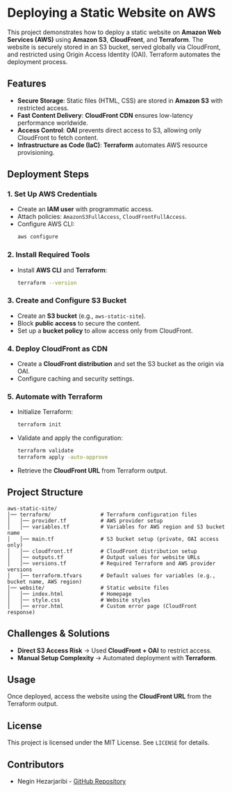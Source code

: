# Deploying a Static Website on AWS

This project demonstrates how to deploy a static website on **Amazon Web Services (AWS)** using **Amazon S3**, **CloudFront**, and **Terraform**. The website is securely stored in an S3 bucket, served globally via CloudFront, and restricted using Origin Access Identity (OAI). Terraform automates the deployment process.

## Features
- **Secure Storage**: Static files (HTML, CSS) are stored in **Amazon S3** with restricted access.
- **Fast Content Delivery**: **CloudFront CDN** ensures low-latency performance worldwide.
- **Access Control**: **OAI** prevents direct access to S3, allowing only CloudFront to fetch content.
- **Infrastructure as Code (IaC)**: **Terraform** automates AWS resource provisioning.

## Deployment Steps

### 1. Set Up AWS Credentials
- Create an **IAM user** with programmatic access.
- Attach policies: `AmazonS3FullAccess`, `CloudFrontFullAccess`.
- Configure AWS CLI:
  ```sh
  aws configure
  ```

### 2. Install Required Tools
- Install **AWS CLI** and **Terraform**:
  ```sh
  terraform --version
  ```

### 3. Create and Configure S3 Bucket
- Create an **S3 bucket** (e.g., `aws-static-site`).
- Block **public access** to secure the content.
- Set up a **bucket policy** to allow access only from CloudFront.

### 4. Deploy CloudFront as CDN
- Create a **CloudFront distribution** and set the S3 bucket as the origin via OAI.
- Configure caching and security settings.

### 5. Automate with Terraform
- Initialize Terraform:
  ```sh
  terraform init
  ```
- Validate and apply the configuration:
  ```sh
  terraform validate
  terraform apply -auto-approve
  ```
- Retrieve the **CloudFront URL** from Terraform output.

## Project Structure
```
aws-static-site/
│── terraform/                # Terraform configuration files
│   │── provider.tf           # AWS provider setup
│   │── variables.tf          # Variables for AWS region and S3 bucket name
│   │── main.tf               # S3 bucket setup (private, OAI access only)
│   │── cloudfront.tf         # CloudFront distribution setup
│   │── outputs.tf            # Output values for website URLs
│   │── versions.tf           # Required Terraform and AWS provider versions
│   │── terraform.tfvars      # Default values for variables (e.g., bucket name, AWS region)
│── website/                  # Static website files
│   │── index.html            # Homepage
│   │── style.css             # Website styles
│   │── error.html            # Custom error page (CloudFront response)
```

## Challenges & Solutions
- **Direct S3 Access Risk** → Used **CloudFront + OAI** to restrict access.
- **Manual Setup Complexity** → Automated deployment with **Terraform**.

## Usage
Once deployed, access the website using the **CloudFront URL** from the Terraform output.

## License

This project is licensed under the MIT License. See `LICENSE` for details.

## Contributors

- Negin Hezarjaribi - [GitHub Repository](https://github.com/NeginHz/aws-static-website)
